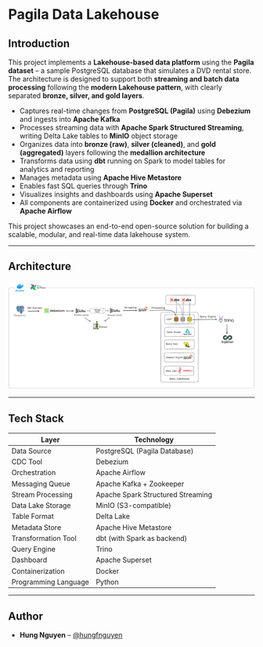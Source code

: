 # Pagila Data Lakehouse

## Introduction

This project implements a **Lakehouse-based data platform** using the **Pagila dataset** – a sample PostgreSQL database that simulates a DVD rental store. The architecture is designed to support both **streaming and batch data processing** following the **modern Lakehouse pattern**, with clearly separated **bronze, silver, and gold layers**.

* Captures real-time changes from **PostgreSQL (Pagila)** using **Debezium** and ingests into **Apache Kafka**
* Processes streaming data with **Apache Spark Structured Streaming**, writing Delta Lake tables to **MinIO** object storage
* Organizes data into **bronze (raw)**, **silver (cleaned)**, and **gold (aggregated)** layers following the **medallion architecture**
* Transforms data using **dbt** running on Spark to model tables for analytics and reporting
* Manages metadata using **Apache Hive Metastore**
* Enables fast SQL queries through **Trino**
* Visualizes insights and dashboards using **Apache Superset**
* All components are containerized using **Docker** and orchestrated via **Apache Airflow**

This project showcases an end-to-end open-source solution for building a scalable, modular, and real-time data lakehouse system.

---

## Architecture

![Architecture](assets/architecture.jpg)

---

## Tech Stack

| Layer                | Technology                        |
| -------------------- | --------------------------------- |
| Data Source          | PostgreSQL (Pagila Database)      |
| CDC Tool             | Debezium                          |
| Orchestration        | Apache Airflow                    |
| Messaging Queue      | Apache Kafka + Zookeeper          |
| Stream Processing    | Apache Spark Structured Streaming |
| Data Lake Storage    | MinIO (S3-compatible)             |
| Table Format         | Delta Lake                        |
| Metadata Store       | Apache Hive Metastore             |
| Transformation Tool  | dbt (with Spark as backend)       |
| Query Engine         | Trino                             |
| Dashboard            | Apache Superset                   |
| Containerization     | Docker                            |
| Programming Language | Python                            |

---

## Author

* **Hung Nguyen** – [@hungfnguyen](https://github.com/hungfnguyen)
